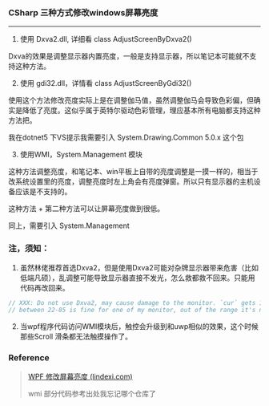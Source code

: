 ﻿### CSharp 三种方式修改windows屏幕亮度

---

1. 使用 Dxva2.dll, 详细看 class AdjustScreenByDxva2()

Dxva的效果是调整显示器内置亮度，一般是支持显示器，所以笔记本可能就不支持这种方法。

2. 使用 gdi32.dll，详情看 class AdjustScreenByGdi32()

使用这个方法修改亮度实际上是在调整伽马值，虽然调整伽马会导致色彩偏，但确实是降低了亮度。这似乎属于英特尔驱动色彩管理，理应基本所有电脑都支持这种方法把。

我在dotnet5 下VS提示我需要引入 System.Drawing.Common 5.0.x 这个包

3. 使用WMI，System.Management 模块

这种方法调整亮度，和笔记本、win平板上自带的亮度调整是一摸一样的，相当于改系统设置里的亮度，调整亮度时左上角会有亮度弹窗。所以只有显示器的主机设备应该是不支持的。

这种方法 + 第二种方法可以让屏幕亮度做到很低。

同上，需要引入 System.Management

### 注，须知：

1. 虽然林佬推荐首选Dxva2，但是使用Dxva2可能对杂牌显示器带来危害（比如低端凡硕），乱调整可能导致显示器直接不发光，怎么救都救不回来。只能用代码再改回来。

``` csharp
// XXX: Do not use Dxva2, may cause damage to the monitor. `cur` gets 100 first time, set `min`, `max` 
// between 22-85 is fine for one of my monitor, out of the range it's not glow anymore.
```

2. 当wpf程序代码访问WMI模块后，触控会升级到和uwp相似的效果，这个时候那些Scroll 滑条都无法触摸操作了。

### Reference
> [WPF 修改屏幕亮度 (lindexi.com)](https://blog.lindexi.com/post/WPF-%E4%BF%AE%E6%94%B9%E5%B1%8F%E5%B9%95%E4%BA%AE%E5%BA%A6.html)
> 
> wmi 部分代码参考出处我忘记哪个仓库了
